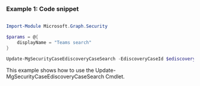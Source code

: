### Example 1: Code snippet

```powershell

Import-Module Microsoft.Graph.Security

$params = @{
	displayName = "Teams search"
}

Update-MgSecurityCaseEdiscoveryCaseSearch -EdiscoveryCaseId $ediscoveryCaseId -EdiscoverySearchId $ediscoverySearchId -BodyParameter $params

```
This example shows how to use the Update-MgSecurityCaseEdiscoveryCaseSearch Cmdlet.

